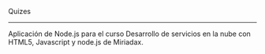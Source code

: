 Quizes
********************************

Aplicación de Node.js para el curso Desarrollo de servicios en la nube con HTML5, Javascript y node.js de Miriadax.

